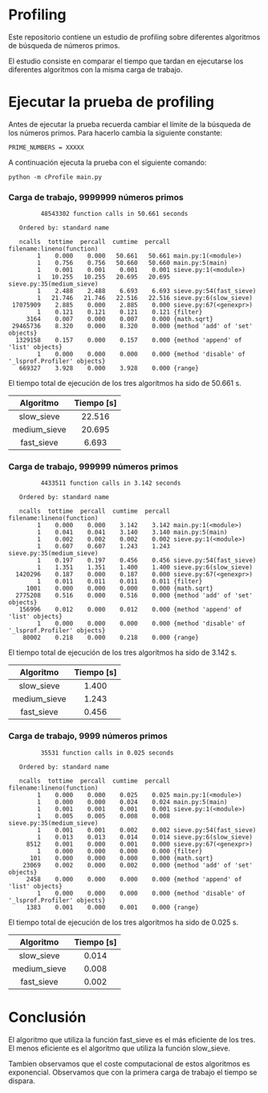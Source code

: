 # Profiling
 Este repositorio contiene un estudio de profiling sobre diferentes algoritmos de búsqueda de números primos.


 El estudio consiste en comparar el tiempo que tardan en ejecutarse los diferentes algoritmos con la misma carga de trabajo.
 
# Ejecutar la prueba de profiling
Antes de ejecutar la prueba recuerda cambiar el límite de la búsqueda de los números primos. Para hacerlo cambia la siguiente constante:
```
PRIME_NUMBERS = XXXXX
```
A continuación ejecuta la prueba con el siguiente comando:

```
python -m cProfile main.py
```

### Carga de trabajo, 9999999 números primos
```
         48543302 function calls in 50.661 seconds

   Ordered by: standard name

   ncalls  tottime  percall  cumtime  percall filename:lineno(function)
        1    0.000    0.000   50.661   50.661 main.py:1(<module>)
        1    0.756    0.756   50.660   50.660 main.py:5(main)
        1    0.001    0.001    0.001    0.001 sieve.py:1(<module>)
        1   10.255   10.255   20.695   20.695 sieve.py:35(medium_sieve)
        1    2.488    2.488    6.693    6.693 sieve.py:54(fast_sieve)
        1   21.746   21.746   22.516   22.516 sieve.py:6(slow_sieve)
 17075909    2.885    0.000    2.885    0.000 sieve.py:67(<genexpr>)
        1    0.121    0.121    0.121    0.121 {filter}
     3164    0.007    0.000    0.007    0.000 {math.sqrt}
 29465736    8.320    0.000    8.320    0.000 {method 'add' of 'set' objects}
  1329158    0.157    0.000    0.157    0.000 {method 'append' of 'list' objects}
        1    0.000    0.000    0.000    0.000 {method 'disable' of '_lsprof.Profiler' objects}
   669327    3.928    0.000    3.928    0.000 {range}
```
El tiempo total de ejecución de los tres algorítmos ha sido de 50.661 s.

| Algoritmo      | Tiempo [s]    |
|:-------------:|:-------------:|
| slow_sieve    | 22.516        |
| medium_sieve  | 20.695        |
| fast_sieve    | 6.693         |


### Carga de trabajo, 999999 números primos

```
         4433511 function calls in 3.142 seconds

   Ordered by: standard name

   ncalls  tottime  percall  cumtime  percall filename:lineno(function)
        1    0.000    0.000    3.142    3.142 main.py:1(<module>)
        1    0.041    0.041    3.140    3.140 main.py:5(main)
        1    0.002    0.002    0.002    0.002 sieve.py:1(<module>)
        1    0.607    0.607    1.243    1.243 sieve.py:35(medium_sieve)
        1    0.197    0.197    0.456    0.456 sieve.py:54(fast_sieve)
        1    1.351    1.351    1.400    1.400 sieve.py:6(slow_sieve)
  1420296    0.187    0.000    0.187    0.000 sieve.py:67(<genexpr>)
        1    0.011    0.011    0.011    0.011 {filter}
     1001    0.000    0.000    0.000    0.000 {math.sqrt}
  2775208    0.516    0.000    0.516    0.000 {method 'add' of 'set' objects}
   156996    0.012    0.000    0.012    0.000 {method 'append' of 'list' objects}
        1    0.000    0.000    0.000    0.000 {method 'disable' of '_lsprof.Profiler' objects}
    80002    0.218    0.000    0.218    0.000 {range}
``` 

El tiempo total de ejecución de los tres algorítmos ha sido de 3.142 s.

| Algoritmo      | Tiempo [s]    |
|:-------------:|:-------------:|
| slow_sieve    | 1.400         |
| medium_sieve  | 1.243         |
| fast_sieve    | 0.456         |

### Carga de trabajo, 9999 números primos

```
         35531 function calls in 0.025 seconds

   Ordered by: standard name

   ncalls  tottime  percall  cumtime  percall filename:lineno(function)
        1    0.000    0.000    0.025    0.025 main.py:1(<module>)
        1    0.000    0.000    0.024    0.024 main.py:5(main)
        1    0.001    0.001    0.001    0.001 sieve.py:1(<module>)
        1    0.005    0.005    0.008    0.008 sieve.py:35(medium_sieve)
        1    0.001    0.001    0.002    0.002 sieve.py:54(fast_sieve)
        1    0.013    0.013    0.014    0.014 sieve.py:6(slow_sieve)
     8512    0.001    0.000    0.001    0.000 sieve.py:67(<genexpr>)
        1    0.000    0.000    0.000    0.000 {filter}
      101    0.000    0.000    0.000    0.000 {math.sqrt}
    23069    0.002    0.000    0.002    0.000 {method 'add' of 'set' objects}
     2458    0.000    0.000    0.000    0.000 {method 'append' of 'list' objects}
        1    0.000    0.000    0.000    0.000 {method 'disable' of '_lsprof.Profiler' objects}
     1383    0.001    0.000    0.001    0.000 {range}

``` 

El tiempo total de ejecución de los tres algorítmos ha sido de 0.025 s.

| Algoritmo      | Tiempo [s]    |
|:-------------:|:-------------:|
| slow_sieve    | 0.014         |
| medium_sieve  | 0.008         |
| fast_sieve    | 0.002         |

# Conclusión
El algoritmo que utiliza la función fast_sieve es el más eficiente de los tres. El menos eficiente es el algoritmo que utiliza la función slow_sieve.

Tambien observamos que el coste computacional de estos algoritmos es exponencial. Observamos que con la primera carga de trabajo el tiempo se dispara.
